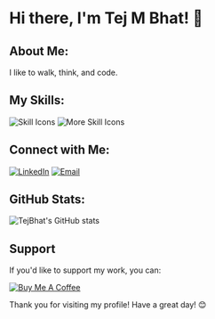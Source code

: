 # Hi there, I'm Tej M Bhat! 👋

## About Me:

I like to walk, think, and code. 


## My Skills:


  ![Skill Icons](https://skillicons.dev/icons?i=bootstrap,html,css,tailwind,git,androidstudio)
![More Skill Icons](https://skillicons.dev/icons?i=nodejs,python,javascript,express,firebase,mongodb,java,mysql)







## Connect with Me:

[![LinkedIn](https://img.shields.io/badge/LinkedIn-0077B5?style=for-the-badge&logo=linkedin&logoColor=white)](https://www.linkedin.com/in/tej-m-bhat-613740293)
[![Email](https://img.shields.io/badge/Email-D14836?style=for-the-badge&logo=gmail&logoColor=white)](mailto:tejbhat2004@gmail.com)

## GitHub Stats:

![TejBhat's GitHub stats](https://github-readme-stats.vercel.app/api?username=TejBhat&show_icons=true&theme=radical)





## Support

If you'd like to support my work, you can:

[![Buy Me A Coffee](https://img.shields.io/badge/Buy_Me_A_Coffee-FFDD00?style=for-the-badge&logo=buy-me-a-coffee&logoColor=black)](https://www.buymeacoffee.com/TejBhat)

Thank you for visiting my profile! Have a great day! 😊
